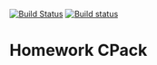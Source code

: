 [![Build Status](https://travis-ci.com/shreddered/Homework-CPack.svg?branch=master)](https://travis-ci.com/shreddered/Homework-CPack)
[![Build status](https://ci.appveyor.com/api/projects/status/12mmko0at151jqn8?svg=true)](https://ci.appveyor.com/project/shreddered/homework-cpack)
# Homework CPack
